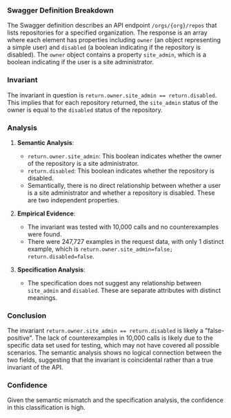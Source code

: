 ### Swagger Definition Breakdown

The Swagger definition describes an API endpoint `/orgs/{org}/repos` that lists repositories for a specified organization. The response is an array where each element has properties including `owner` (an object representing a simple user) and `disabled` (a boolean indicating if the repository is disabled). The `owner` object contains a property `site_admin`, which is a boolean indicating if the user is a site administrator.

### Invariant

The invariant in question is `return.owner.site_admin == return.disabled`. This implies that for each repository returned, the `site_admin` status of the owner is equal to the `disabled` status of the repository.

### Analysis

1. **Semantic Analysis**:
   - `return.owner.site_admin`: This boolean indicates whether the owner of the repository is a site administrator.
   - `return.disabled`: This boolean indicates whether the repository is disabled.
   - Semantically, there is no direct relationship between whether a user is a site administrator and whether a repository is disabled. These are two independent properties.

2. **Empirical Evidence**:
   - The invariant was tested with 10,000 calls and no counterexamples were found.
   - There were 247,727 examples in the request data, with only 1 distinct example, which is `return.owner.site_admin=false; return.disabled=false`.

3. **Specification Analysis**:
   - The specification does not suggest any relationship between `site_admin` and `disabled`. These are separate attributes with distinct meanings.

### Conclusion

The invariant `return.owner.site_admin == return.disabled` is likely a "false-positive". The lack of counterexamples in 10,000 calls is likely due to the specific data set used for testing, which may not have covered all possible scenarios. The semantic analysis shows no logical connection between the two fields, suggesting that the invariant is coincidental rather than a true invariant of the API.

### Confidence

Given the semantic mismatch and the specification analysis, the confidence in this classification is high.

